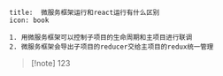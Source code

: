 ```ad-note
title:  微服务框架运行和react运行有什么区别
icon: book

1. 用微服务框架可以控制子项目的生命周期和主项目进行联调
2. 微服务框架会导出子项目的reducer交给主项目的redux统一管理

```

> [!note] 123
> 